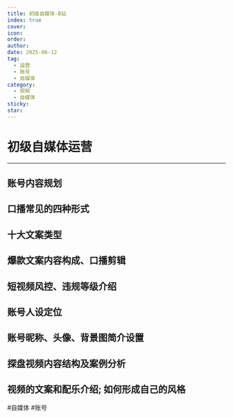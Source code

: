 ```yaml
---
title: 初级自媒体-B站
index: true
cover: 
icon: 
order: 
author: 
date: 2025-06-12
tag:
  - 运营
  - 账号
  - 自媒体
category:
  - 视频
  - 自媒体
sticky: 
star: 
---
```


# 初级自媒体运营

___

## 账号内容规划

<BiliBili  
	aid="964055638"  
	cid="1350038752"  
	title="账号内容规划"  
	page="1"  
/>

## 口播常见的四种形式

<BiliBili  
	aid="964055638"  
	cid="1350039003"  
	title="口播的四种形式"  
	page="2"  
/>

## 十大文案类型

<BiliBili  
	aid="964055638"  
	cid="1350038799"  
	title="十大文案类型"  
	page="3"  
/>

## 爆款文案内容构成、口播剪辑

<BiliBili  
	aid="964055638"  
	cid="1350039073"  
	title="爆款文案内容构成、口播剪辑"  
	page="4"  
/>

## 短视频风控、违规等级介绍

<BiliBili  
	aid="964055638"  
	cid="1350038978"  
	title="短视频风控、违规等级介绍"  
	page="5"  
/>

## 账号人设定位

<BiliBili  
	aid="964055638"  
	cid="1350039658"  
	title="账号人设定位"  
	page="6"  
/>

## 账号昵称、头像、背景图简介设置

<BiliBili  
	aid="964055638"  
	cid="1350038999"  
	title="账号昵称、头像、背景图简介设置"  
	page="7"  
/>

## 探盘视频内容结构及案例分析

<BiliBili  
	aid="964055638"  
	cid="1350039288"  
	title="探盘视频内容结构及案例分析"  
	page="8"  
/>

## 视频的文案和配乐介绍; 如何形成自己的风格

<BiliBili  
	aid="1350039496"  
	cid="1350039288"  
	title="视频的文案和配乐介绍：如何形成自己的风格"  
	page="9"  
/>

#自媒体 #账号
